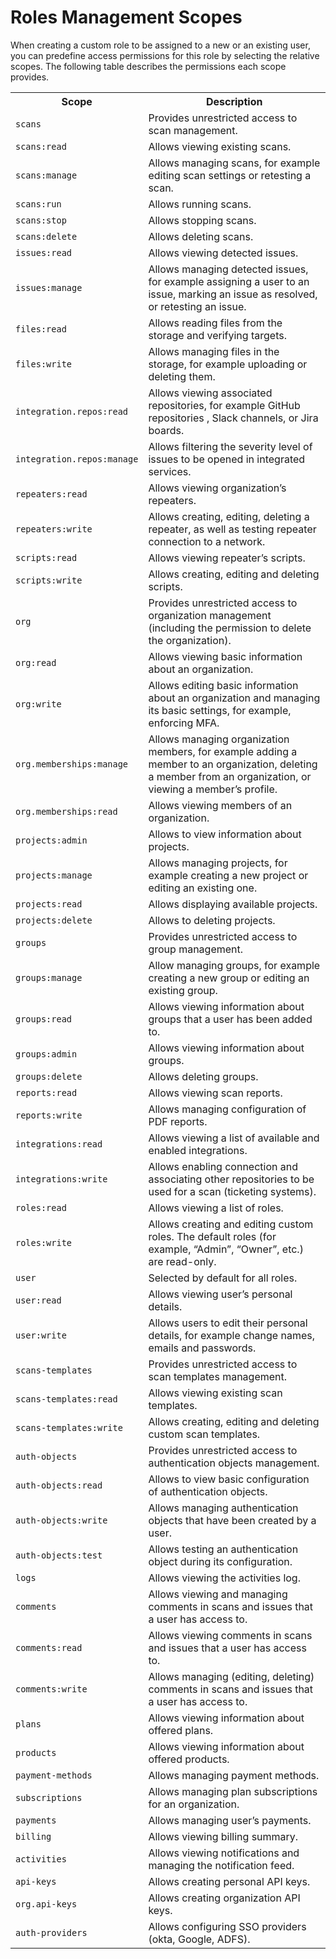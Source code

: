 # Roles Management Scopes

When creating a custom role to be assigned to a new or an existing user, you can predefine access permissions for this role by selecting the relative scopes. The following table describes the permissions each scope provides.   

<table id="simple-table">
  <tr>
    <th width="25%"><b>Scope</b></th>
    <th width="75%"><b>Description</b></th>
  </tr>
  <tr>
    <td width="25%"><code>scans</code></td>
    <td width="75%" >
       Provides unrestricted access to scan management. 
    </td>
  <tr>
    <td width="25%"><code>scans:read </code></td>
    <td width="75%" >
       Allows viewing existing scans. 
    </td>
  </tr>
  <td width="25%"><code>scans:manage </code></td>
    <td width="75%" >
       Allows managing scans, for example editing scan settings or retesting a scan. 
    </td>
  </tr>
  <tr>
    <td width="25%"><code>scans:run </code></td>
    <td width="75%" >
       Allows running scans.   
    </td>
  </tr>
  <tr>
    <td width="25%"><code>scans:stop </code></td>
    <td width="75%" >
       Allows stopping scans. 
    </td>
  </tr>
  <tr>
    <td width="25%"><code>scans:delete </code></td>
    <td width="75%" >
       Allows deleting scans.   
    </td>
  </tr>
  <tr>
    <td width="25%"><code>issues:read</code></td>
    <td width="75%" >    
       Allows viewing detected issues.   
    </td>
  </tr>
  <tr>
    <td width="25%"><code>issues:manage </code></td>
    <td width="75%" >
      Allows managing detected issues, for example assigning a user to an issue, marking an issue as resolved, or retesting an issue.    
    </td>
  </tr>
   <tr>
    <td width="25%"><code>files:read </code></td>
    <td width="75%" >
       Allows reading files from the storage and verifying targets.   
    </td>
  </tr>
  <tr>
    <td width="25%"><code>files:write </code></td>
    <td width="75%" >
       Allows managing files in the storage, for example uploading or deleting them.   
    </td>
  </tr>
  <tr>
    <td width="25%"><code>integration.repos:read </code></td>
    <td width="75%" >
       Allows viewing associated repositories, for example GitHub repositories , Slack channels, or Jira boards.   
    </td>
    <tr>
    <td width="25%"><code>integration.repos:manage </code></td>
    <td width="75%" >
       Allows filtering the severity level of issues to be opened in integrated services.   
    </td>
  </tr>
  <tr>
    <td width="25%"><code>repeaters:read </code></td>
    <td width="75%" >
       Allows viewing organization’s repeaters.   
    </td>
  </tr>
  <tr>
    <td width="25%"><code>repeaters:write </code></td>
    <td width="75%" >
       Allows creating, editing, deleting a repeater, as well as testing repeater connection to a network.   
    </td>
  </tr>

  <tr>
    <td width="25%"><code>scripts:read</code></td>
    <td width="75%" >
      Allows viewing repeater’s scripts.   
    </td>
  </tr>
   <tr>
    <td width="25%"><code>scripts:write</code></td>
    <td width="75%" >
      Allows creating, editing and deleting scripts.   
    </td>
  </tr>
  <tr>
    <td width="25%"><code>org </code></td>
    <td width="75%" >
       Provides unrestricted access to organization management (including the permission to delete the organization).   
    </td>
  </tr>
  <tr>
    <td width="25%"><code>org:read</code></td>
    <td width="75%" >
      Allows viewing basic information about an organization.   
    </td>
  </tr>
  <tr>
    <td width="25%"><code>org:write</code></td>
    <td width="75%" >
      Allows editing basic information about an organization and managing its basic settings, for example, enforcing MFA.   
    </td>
  </tr>
  <tr>
    <td width="25%"><code>org.memberships:manage</code></td>
    <td width="75%" >
      Allows managing organization members, for example adding a member to an organization, deleting a member from an organization, or viewing a member’s profile.   
    </td>
  </tr>
  <tr>
    <td width="25%"><code>org.memberships:read</code></td>
    <td width="75%" >
     Allows viewing members of an organization.   
    </td>
  </tr>
  <tr>
    <td width="25%"><code>projects:admin</code></td>
    <td width="75%" >
     Allows to view information about projects.   
    </td>
  </tr>
  <tr>
    <td width="25%"><code>projects:manage</code></td>
    <td width="75%" >
     Allows managing projects, for example creating a new project or editing an existing one.   
    </td>
  </tr>
  <tr>
    <td width="25%"><code>projects:read</code></td>
    <td width="75%" >
     Allows displaying available projects.   
    </td>
  </tr>
  <tr>
    <td width="25%"><code>projects:delete</code></td>
    <td width="75%" >
     Allows to deleting projects.  
    </td>
  </tr>
  <tr>
    <td width="25%"><code>groups</code></td>
    <td width="75%" >
     Provides unrestricted access to group management. 
    </td>
  </tr>
  <tr>
    <td width="25%"><code>groups:manage</code></td>
    <td width="75%" >
     Allow managing groups, for example creating a new group or editing an existing group. 
    </td>
  </tr>
  <tr>
    <td width="25%"><code>groups:read</code></td>
    <td width="75%" >
     Allows viewing information about groups that a user has been added to. 
    </td>
  </tr>
   <tr>
    <td width="25%"><code>groups:admin</code></td>
    <td width="75%" >
     Allows viewing information about groups. 
    </td>
  </tr>
  <tr>
    <td width="25%"><code>groups:delete</code></td>
    <td width="75%" >
     Allows deleting groups. 
    </td>
  </tr>
  <tr>
    <td width="25%"><code>reports:read</code></td>
    <td width="75%" >
     Allows viewing scan reports. 
    </td>
  </tr>
  <tr>
    <td width="25%"><code>reports:write</code></td>
    <td width="75%" >
     Allows managing configuration of PDF reports. 
    </td>
  </tr>
  <tr>
    <td width="25%"><code>integrations:read</code></td>
    <td width="75%" >
     Allows viewing a list of available and enabled integrations.  
    </td>
  </tr>
  <tr>
    <td width="25%"><code>integrations:write</code></td>
    <td width="75%" >
     Allows enabling connection and associating other repositories to be used for a scan (ticketing systems).  
    </td>
  </tr>
  <tr>
    <td width="25%"><code>roles:read</code></td>
    <td width="75%" >
     Allows viewing a list of roles.  
    </td>
  </tr>
  <tr>
    <td width="25%"><code>roles:write</code></td>
    <td width="75%" >
     Allows creating and editing custom roles. The default roles (for example, “Admin”, “Owner”, etc.) are read-only.  
    </td>
  </tr>
  <tr>
    <td width="25%"><code>user</code></td>
    <td width="75%" >
     Selected by default for all roles.   
    </td>
  </tr>
  <tr>
    <td width="25%"><code>user:read</code></td>
    <td width="75%" >
     Allows viewing user’s personal details.   
    </td>
  </tr>
  <tr>
    <td width="25%"><code>user:write</code></td>
    <td width="75%" >
     Allows users to edit their personal details, for example change names, emails and passwords.   
    </td>
  </tr>
  <tr>
    <td width="25%"><code>scans-templates</code></td>
    <td width="75%" >
     Provides unrestricted access to scan templates management.  
    </td>
  </tr>
  <tr>
    <td width="25%"><code>scans-templates:read</code></td>
    <td width="75%" >
     Allows viewing existing scan templates.  
    </td>
  </tr>
  <tr>
    <td width="25%"><code>scans-templates:write</code></td>
    <td width="75%" >
     Allows creating, editing and deleting custom scan templates.  
    </td>
  </tr>
  <tr>
    <td width="25%"><code>auth-objects</code></td>
    <td width="75%" >
     Provides unrestricted access to authentication objects management.    
    </td>
  </tr>
  <tr>
    <td width="25%"><code>auth-objects:read</code></td>
    <td width="75%" >
     Allows to view basic configuration of authentication objects.    
    </td>
  </tr>
  <tr>
    <td width="25%"><code>auth-objects:write</code></td>
    <td width="75%" >
     Allows managing authentication objects that have been created by a user.    
    </td>
  </tr>
  <tr>
    <td width="25%"><code>auth-objects:test</code></td>
    <td width="75%" >
     Allows testing an authentication object during its configuration.    
    </td>
  </tr>
  <tr>
    <td width="25%"><code>logs</code></td>
    <td width="75%" >
     Allows viewing the activities log.    
    </td>
  </tr>
  <tr>
    <td width="25%"><code>comments</code></td>
    <td width="75%" >
     Allows viewing and managing comments in scans and issues that a user has access to.    
    </td>
  </tr>
   <tr>
    <td width="25%"><code>comments:read</code></td>
    <td width="75%" >
     Allows viewing comments in scans and issues that a user has access to.     
    </td>
  </tr>
   <tr>
    <td width="25%"><code>comments:write</code></td>
    <td width="75%" >
     Allows managing (editing, deleting) comments in scans and issues that a user has access to.     
    </td>
  </tr>
   <tr>
    <td width="25%"><code>plans</code></td>
    <td width="75%" >
     Allows viewing information about offered plans.   
    </td>
  </tr>
  <tr>
    <td width="25%"><code>products</code></td>
    <td width="75%" >
     Allows viewing information about offered products.   
    </td>
  </tr>
  <tr>
    <td width="25%"><code>payment-methods</code></td>
    <td width="75%" >
     Allows managing payment methods.   
    </td>
  </tr>
   <tr>
    <td width="25%"><code>subscriptions</code></td>
    <td width="75%" >
     Allows managing plan subscriptions for an organization.   
    </td>
  </tr>
   <tr>
    <td width="25%"><code>payments</code></td>
    <td width="75%" >
     Allows managing user’s payments.  
    </td>
  </tr>
  <tr>
    <td width="25%"><code>billing</code></td>
    <td width="75%" >
     Allows viewing billing summary.  
    </td>
  </tr>
  <tr>
    <td width="25%"><code>activities</code></td>
    <td width="75%" >
     Allows viewing notifications and managing the notification feed.  
    </td>
  </tr>
  <tr>
    <td width="25%"><code>api-keys</code></td>
    <td width="75%" >
     Allows creating personal API keys. 
    </td>
  </tr>
  <tr>
    <td width="25%"><code>org.api-keys</code></td>
    <td width="75%" >
     Allows creating organization API keys. 
    </td>
  </tr>
  <tr>
    <td width="25%"><code>auth-providers</code></td>
    <td width="75%" >
     Allows configuring SSO providers (okta, Google, ADFS). 
    </td>
  </tr>
  </table>